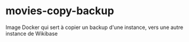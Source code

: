# movies-copy-backup
Image Docker qui sert à copier un backup d'une instance, vers une autre instance de Wikibase
